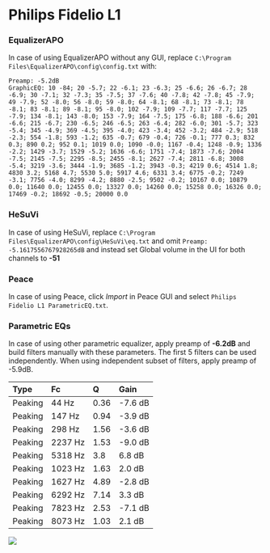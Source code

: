 # Philips Fidelio L1

### EqualizerAPO
In case of using EqualizerAPO without any GUI, replace `C:\Program Files\EqualizerAPO\config\config.txt`
with:
```
Preamp: -5.2dB
GraphicEQ: 10 -84; 20 -5.7; 22 -6.1; 23 -6.3; 25 -6.6; 26 -6.7; 28 -6.9; 30 -7.1; 32 -7.3; 35 -7.5; 37 -7.6; 40 -7.8; 42 -7.8; 45 -7.9; 49 -7.9; 52 -8.0; 56 -8.0; 59 -8.0; 64 -8.1; 68 -8.1; 73 -8.1; 78 -8.1; 83 -8.1; 89 -8.1; 95 -8.0; 102 -7.9; 109 -7.7; 117 -7.7; 125 -7.9; 134 -8.1; 143 -8.0; 153 -7.9; 164 -7.5; 175 -6.8; 188 -6.6; 201 -6.6; 215 -6.7; 230 -6.5; 246 -6.5; 263 -6.4; 282 -6.0; 301 -5.7; 323 -5.4; 345 -4.9; 369 -4.5; 395 -4.0; 423 -3.4; 452 -3.2; 484 -2.9; 518 -2.3; 554 -1.8; 593 -1.2; 635 -0.7; 679 -0.4; 726 -0.1; 777 0.3; 832 0.3; 890 0.2; 952 0.1; 1019 0.0; 1090 -0.0; 1167 -0.4; 1248 -0.9; 1336 -2.2; 1429 -3.7; 1529 -5.2; 1636 -6.6; 1751 -7.4; 1873 -7.6; 2004 -7.5; 2145 -7.5; 2295 -8.5; 2455 -8.1; 2627 -7.4; 2811 -6.8; 3008 -5.4; 3219 -3.6; 3444 -1.9; 3685 -1.2; 3943 -0.3; 4219 0.6; 4514 1.8; 4830 3.2; 5168 4.7; 5530 5.0; 5917 4.6; 6331 3.4; 6775 -0.2; 7249 -3.1; 7756 -4.0; 8299 -4.2; 8880 -2.5; 9502 -0.2; 10167 0.0; 10879 0.0; 11640 0.0; 12455 0.0; 13327 0.0; 14260 0.0; 15258 0.0; 16326 0.0; 17469 -0.2; 18692 -0.5; 20000 0.0
```

### HeSuVi
In case of using HeSuVi, replace `C:\Program Files\EqualizerAPO\config\HeSuVi\eq.txt` and omit `Preamp:
-5.1617556767928265dB` and instead set Global volume in the UI for both channels to **-51**

### Peace
In case of using Peace, click *Import* in Peace GUI and select `Philips Fidelio L1 ParametricEQ.txt`.

### Parametric EQs
In case of using other parametric equalizer, apply preamp of **-6.2dB** and build filters manually
with these parameters. The first 5 filters can be used independently.
When using independent subset of filters, apply preamp of -5.9dB.

| Type    | Fc      |    Q | Gain    |
|:--------|:--------|:-----|:--------|
| Peaking | 44 Hz   | 0.36 | -7.6 dB |
| Peaking | 147 Hz  | 0.94 | -3.9 dB |
| Peaking | 298 Hz  | 1.56 | -3.6 dB |
| Peaking | 2237 Hz | 1.53 | -9.0 dB |
| Peaking | 5318 Hz | 3.8  | 6.8 dB  |
| Peaking | 1023 Hz | 1.63 | 2.0 dB  |
| Peaking | 1627 Hz | 4.89 | -2.8 dB |
| Peaking | 6292 Hz | 7.14 | 3.3 dB  |
| Peaking | 7823 Hz | 2.53 | -7.1 dB |
| Peaking | 8073 Hz | 1.03 | 2.1 dB  |

![](https://raw.githubusercontent.com/jaakkopasanen/AutoEq/master/results/innerfidelity/sbaf-serious/Philips%20Fidelio%20L1/Philips%20Fidelio%20L1.png)